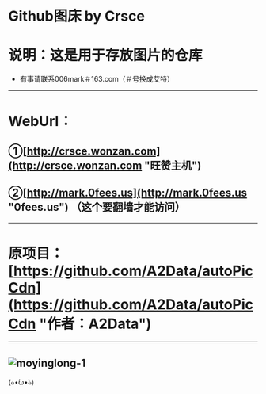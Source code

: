 Github图床 by Crsce
=====
# 说明：这是用于存放图片的仓库
* 有事请联系006mark＃163.com（＃号换成艾特）
-----
# WebUrl：
## ①[http://crsce.wonzan.com](http://crsce.wonzan.com "旺赞主机")
## ②[http://mark.0fees.us](http://mark.0fees.us "0fees.us") （这个要翻墙才能访问）
-----
# 原项目：[https://github.com/A2Data/autoPicCdn](https://github.com/A2Data/autoPicCdn "作者：A2Data")
-----
![moyinglong-1](https://cdn.jsdelivr.net/gh/text-01/imagestorage/2020/08/23/ff3908.png "康什么康！没康过龙嘛？")
-----
(๑•́ω•̀๑)
